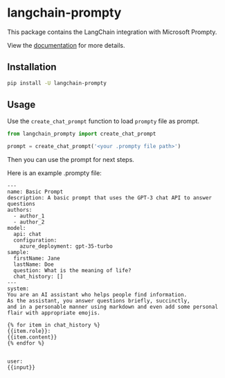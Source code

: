 # langchain-prompty

This package contains the LangChain integration with Microsoft Prompty.

View the [documentation](https://docs.langchain.com/oss/python/integrations/providers/microsoft) for more details.

## Installation

```bash
pip install -U langchain-prompty
```

## Usage

Use the `create_chat_prompt` function to load `prompty` file as prompt.

```python
from langchain_prompty import create_chat_prompt

prompt = create_chat_prompt('<your .prompty file path>')
```

Then you can use the prompt for next steps.

Here is an example .prompty file:

```prompty
---
name: Basic Prompt
description: A basic prompt that uses the GPT-3 chat API to answer questions
authors:
  - author_1
  - author_2
model:
  api: chat
  configuration:
    azure_deployment: gpt-35-turbo
sample:
  firstName: Jane
  lastName: Doe
  question: What is the meaning of life?
  chat_history: []
---
system:
You are an AI assistant who helps people find information.
As the assistant, you answer questions briefly, succinctly,
and in a personable manner using markdown and even add some personal flair with appropriate emojis.

{% for item in chat_history %}
{{item.role}}:
{{item.content}}
{% endfor %}


user:
{{input}}

```
